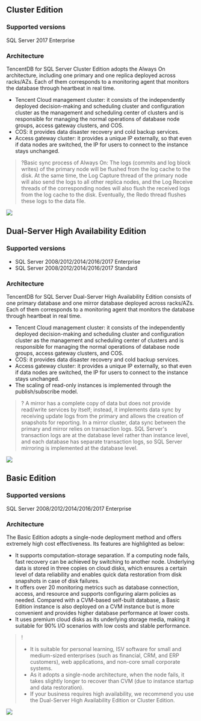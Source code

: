 ## Cluster Edition
### Supported versions
SQL Server 2017 Enterprise

### Architecture
TencentDB for SQL Server Cluster Edition adopts the Always On architecture, including one primary and one replica deployed across racks/AZs. Each of them corresponds to a monitoring agent that monitors the database through heartbeat in real time.
- Tencent Cloud management cluster: it consists of the independently deployed decision-making and scheduling cluster and configuration cluster as the management and scheduling center of clusters and is responsible for managing the normal operations of database node groups, access gateway clusters, and COS.
- COS: it provides data disaster recovery and cold backup services.
- Access gateway cluster: it provides a unique IP externally, so that even if data nodes are switched, the IP for users to connect to the instance stays unchanged.


>?Basic sync process of Always On:
>The logs (commits and log block writes) of the primary node will be flushed from the log cache to the disk. At the same time, the Log Capture thread of the primary node will also send the logs to all other replica nodes, and the Log Receive threads of the corresponding nodes will also flush the received logs from the log cache to the disk. Eventually, the Redo thread flushes these logs to the data file.
>
![](https://main.qcloudimg.com/raw/32fbdee7b03ed0b44aae3b539f0ca78f.png)


## Dual-Server High Availability Edition
### Supported versions
- SQL Server 2008/2012/2014/2016/2017 Enterprise
- SQL Server 2008/2012/2014/2016/2017 Standard

### Architecture
TencentDB for SQL Server Dual-Server High Availability Edition consists of one primary database and one mirror database deployed across racks/AZs. Each of them corresponds to a monitoring agent that monitors the database through heartbeat in real time.
- Tencent Cloud management cluster: it consists of the independently deployed decision-making and scheduling cluster and configuration cluster as the management and scheduling center of clusters and is responsible for managing the normal operations of database node groups, access gateway clusters, and COS.
- COS: it provides data disaster recovery and cold backup services.
- Access gateway cluster: it provides a unique IP externally, so that even if data nodes are switched, the IP for users to connect to the instance stays unchanged.
- The scaling of read-only instances is implemented through the publish/subscribe model.

>? A mirror has a complete copy of data but does not provide read/write services by itself; instead, it implements data sync by receiving update logs from the primary and allows the creation of snapshots for reporting. In a mirror cluster, data sync between the primary and mirror relies on transaction logs. SQL Server's transaction logs are at the database level rather than instance level, and each database has separate transaction logs, so SQL Server mirroring is implemented at the database level.

![](https://main.qcloudimg.com/raw/908fda85784c6d198536e44980715d5a.png)

## Basic Edition
### Supported versions
SQL Server 2008/2012/2014/2016/2017 Enterprise

### Architecture
The Basic Edition adopts a single-node deployment method and offers extremely high cost effectiveness. Its features are highlighted as below:
- It supports computation-storage separation. If a computing node fails, fast recovery can be achieved by switching to another node. Underlying data is stored in three copies on cloud disks, which ensures a certain level of data reliability and enables quick data restoration from disk snapshots in case of disk failures.
- It offers over 20 monitoring metrics such as database connection, access, and resource and supports configuring alarm policies as needed. Compared with a CVM-based self-built database, a Basic Edition instance is also deployed on a CVM instance but is more convenient and provides higher database performance at lower costs.
- It uses premium cloud disks as its underlying storage media, making it suitable for 90% I/O scenarios with low costs and stable performance.
>!
>- It is suitable for personal learning, ISV software for small and medium-sized enterprises (such as financial, CRM, and ERP customers), web applications, and non-core small corporate systems.
> - As it adopts a single-node architecture, when the node fails, it takes slightly longer to recover than CVM (due to instance startup and data restoration).
>- If your business requires high availability, we recommend you use the Dual-Server High Availability Edition or Cluster Edition.

![](https://main.qcloudimg.com/raw/e16d9a236cf2c6f9c6ce174486c1fcce.svg)

